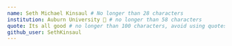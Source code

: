 ```yaml
---
name: Seth Michael Kinsaul # No longer than 28 characters
institution: Auburn University 🚩 # no longer than 58 characters
quote: Its all good # no longer than 100 characters, avoid using quotes(") to guarantee the format remains the same.
github_user: SethKinsaul
---
```


